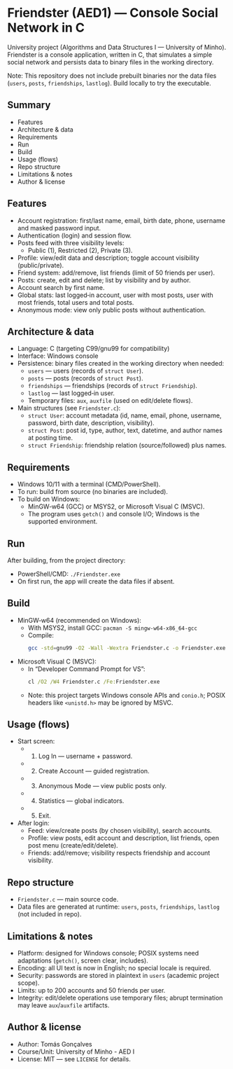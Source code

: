 # Friendster (AED1) — Console Social Network in C

University project (Algorithms and Data Structures I — University of Minho). Friendster is a console application, written in C, that simulates a simple social network and persists data to binary files in the working directory.

Note: This repository does not include prebuilt binaries nor the data files (`users`, `posts`, `friendships`, `lastlog`). Build locally to try the executable.

## Summary
- Features
- Architecture & data
- Requirements
- Run
- Build
- Usage (flows)
- Repo structure
- Limitations & notes
- Author & license

## Features
- Account registration: first/last name, email, birth date, phone, username and masked password input.
- Authentication (login) and session flow.
- Posts feed with three visibility levels:
  - Public (1), Restricted (2), Private (3).
- Profile: view/edit data and description; toggle account visibility (public/private).
- Friend system: add/remove, list friends (limit of 50 friends per user).
- Posts: create, edit and delete; list by visibility and by author.
- Account search by first name.
- Global stats: last logged‑in account, user with most posts, user with most friends, total users and total posts.
- Anonymous mode: view only public posts without authentication.

## Architecture & data
- Language: C (targeting C99/gnu99 for compatibility)
- Interface: Windows console
- Persistence: binary files created in the working directory when needed:
  - `users` — users (records of `struct User`).
  - `posts` — posts (records of `struct Post`).
  - `friendships` — friendships (records of `struct Friendship`).
  - `lastlog` — last logged‑in user.
  - Temporary files: `aux`, `auxfile` (used on edit/delete flows).
- Main structures (see `Friendster.c`):
  - `struct User`: account metadata (id, name, email, phone, username, password, birth date, description, visibility).
  - `struct Post`: post id, type, author, text, datetime, and author names at posting time.
  - `struct Friendship`: friendship relation (source/followed) plus names.

## Requirements
- Windows 10/11 with a terminal (CMD/PowerShell).
- To run: build from source (no binaries are included).
- To build on Windows:
  - MinGW‑w64 (GCC) or MSYS2, or Microsoft Visual C (MSVC).
  - The program uses `getch()` and console I/O; Windows is the supported environment.

## Run
After building, from the project directory:
- PowerShell/CMD: `./Friendster.exe`
- On first run, the app will create the data files if absent.

## Build
- MinGW‑w64 (recommended on Windows):
  - With MSYS2, install GCC: `pacman -S mingw-w64-x86_64-gcc`
  - Compile:
    ```bash
    gcc -std=gnu99 -O2 -Wall -Wextra Friendster.c -o Friendster.exe
    ```
- Microsoft Visual C (MSVC):
  - In “Developer Command Prompt for VS”:
    ```bat
    cl /O2 /W4 Friendster.c /Fe:Friendster.exe
    ```
  - Note: this project targets Windows console APIs and `conio.h`; POSIX headers like `<unistd.h>` may be ignored by MSVC.

## Usage (flows)
- Start screen:
  - 1) Log In — username + password.
  - 2) Create Account — guided registration.
  - 3) Anonymous Mode — view public posts only.
  - 4) Statistics — global indicators.
  - 5) Exit.
- After login:
  - Feed: view/create posts (by chosen visibility), search accounts.
  - Profile: view posts, edit account and description, list friends, open post menu (create/edit/delete).
  - Friends: add/remove; visibility respects friendship and account visibility.

## Repo structure
- `Friendster.c` — main source code.
- Data files are generated at runtime: `users`, `posts`, `friendships`, `lastlog` (not included in repo).

## Limitations & notes
- Platform: designed for Windows console; POSIX systems need adaptations (`getch()`, screen clear, includes).
- Encoding: all UI text is now in English; no special locale is required.
- Security: passwords are stored in plaintext in `users` (academic project scope).
- Limits: up to 200 accounts and 50 friends per user.
- Integrity: edit/delete operations use temporary files; abrupt termination may leave `aux`/`auxfile` artifacts.

## Author & license
- Author: Tomás Gonçalves
- Course/Unit: University of Minho - AED I
- License: MIT — see `LICENSE` for details.